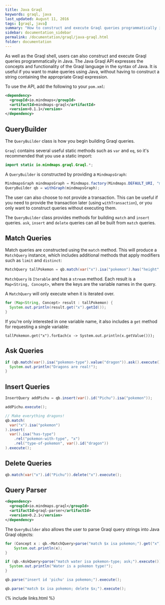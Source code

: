 ```yaml
---
title: Java Graql
keywords: graql, java
last_updated: August 11, 2016
tags: [graql, java]
summary: "How to construct and execute Graql queries programmatically in Java."
sidebar: documentation_sidebar
permalink: /documentation/graql/java-graql.html
folder: documentation
---
```


As well as the Graql shell, users can also construct and execute Graql queries programmatically in Java. The Java Graql API expresses the concepts and functionality of the Graql language in the syntax of Java. It is useful if you want to make queries using Java, without having to construct a string containing the appropriate Graql expression.

To use the API, add the following to your `pom.xml`:

```xml
<dependency>
  <groupId>io.mindmaps</groupId>
  <artifactId>mindmaps-graql</artifactId>
  <version>0.1.1</version>
</dependency>
```

## QueryBuilder

The `QueryBuilder` class is how you begin building Graql queries.

`Graql` contains several useful static methods such as `var` and `eq`, so it's recommended that you use a static import:

```java
import static io.mindmaps.graql.Graql.*;
```

A `QueryBuilder` is constructed by providing a `MindmapsGraph`:

```java test-ignore
MindmapsGraph mindmapsGraph = Mindmaps.factory(Mindmaps.DEFAULT_URI, "my-graph").getGraph();
QueryBuilder qb = withGraph(mindmapsGraph);
```

The user can also choose to not provide a transaction. This can be useful if
you need to provide the transaction later (using `withTransaction`), or you
only want to construct queries without executing them.

The `QueryBuilder` class provides methods for building `match` and `insert`
queries. `ask`, `insert` and `delete` queries can all be built from `match`
queries.

## Match Queries

Match queries are constructed using the `match` method. This will produce a
`MatchQuery` instance, which includes additional methods that apply modifiers
such as `limit` and `distinct`:

```java
MatchQuery tallPokemon = qb.match(var("x").isa("pokemon").has("height", gt(10))).limit(50);
```

`MatchQuery` is `Iterable` and has a `stream` method. Each result is a
`Map<String, Concept>`, where the keys are the variable names in the query.

A `MatchQuery` will only execute when it is iterated over.

```java
for (Map<String, Concept> result : tallPokemon) {
  System.out.println(result.get("x").getId());
}
```

If you're only interested in one variable name, it also includes a `get` method
for requesting a single variable:

```
tallPokemon.get("x").forEach(x -> System.out.println(x.getValue()));
```

## Ask Queries

```java
if (qb.match(var().isa("pokemon-type").value("dragon")).ask().execute()) {
  System.out.println("Dragons are real!");
}
```

## Insert Queries

```java
InsertQuery addPichu = qb.insert(var().id("Pichu").isa("pokemon"));

addPichu.execute();

// Make everything dragons!
qb.match(
  var("x").isa("pokemon")
).insert(
  var().isa("has-type")
    .rel("pokemon-with-type", "x")
    .rel("type-of-pokemon", var().id("dragon"))
).execute();
```

## Delete Queries

```java
qb.match(var("x").id("Pichu")).delete("x").execute();
```

## Query Parser

```xml
<dependency>
  <groupId>io.mindmaps.graql</groupId>
  <artifactId>graql-parser</artifactId>
  <version>0.2.1</version>
</dependency>
```

The `QueryBuilder` also allows the user to parse Graql query strings into Java Graql
objects:

```java
for (Concept x : qb.<MatchQuery>parse("match $x isa pokemon;").get("x")) {
    System.out.println(x);
}

if (qb.<AskQuery>parse("match water isa pokemon-type; ask;").execute()) {
  System.out.println("Water is a pokemon type!");
}

qb.parse("insert id 'pichu' isa pokemon;").execute();

qb.parse("match $x isa pokemon; delete $x;").execute();
```

{% include links.html %}

